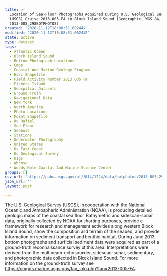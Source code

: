 ```yaml
---
title: >-
  Location of Sea-Floor Photographs Acquired During U.S. Geological Survey
  (USGS) Cruise 2013-005-FA in Block Island Sound (Geographic, WGS 84,
  2013-005_298BOTPHOTOS)
created: '2020-11-12T18:08:51.002445'
modified: '2020-11-12T18:08:51.002452'
state: active
type: dataset
tags:
  - Atlantic Ocean
  - Block Island Sound
  - Bottom Photograph Locations
  - Cmgp
  - Coastal And Marine Geology Program
  - Esri Shapefile
  - Field Activity Number 2013 005 Fa
  - Fishers Island
  - Geospatial Datasets
  - Ground Truth
  - Navigational Data
  - New York
  - North America
  - Photo Locations
  - Point Shapefile
  - Rv Rafael
  - Sea Floor
  - Seaboss
  - Stations
  - Underwater Photography
  - United States
  - Us East Coast
  - Us Geological Survey
  - Usgs
  - Whcmsc
  - Woods Hole Coastal And Marine Science Center
groups: []
csv_url: 'https://pubs.usgs.gov/of/2014/1224/data/botphotos/2013-005_298botphotos.csv'
json_url: ''
layout: post

---
```

The U.S. Geological Survey (USGS), in cooperation with the National Oceanic and Atmospheric Administration (NOAA), is producing detailed geologic maps of the coastal sea floor. Bathymetric and sidescan-sonar data, originally collected by NOAA for charting purposes, provide a framework for research and management activities along western Block Island Sound, show the composition and terrain of the seabed, and provide information on sediment transport and benthic habitat. During June 2013, bottom photographs and surficial sediment data were acquired as part of a ground-truth reconnaissance survey of this area. Interpretations were derived from the multibeam-echosounder, sidescan-sonar, sedimentary, and photographic data collected in Block Island Sound. For more information on the ground-truth survey see https://cmgds.marine.usgs.gov/fan_info.php?fan=2013-005-FA.
